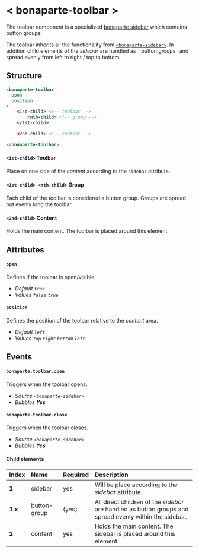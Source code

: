 # < bonaparte-toolbar >
The toolbar component is a specialized [bonaparte sidebar](bonaparte-sidebar.html) which contains button groups. 

The toolbar inherits all the functionality from [`<bonaparte-sidebar>`](bonaparte-sidebar.html). In addition child elements of the _sidebar_ are handled as _ button groups_ and spread evenly from left to right / top to bottom.

## Structure
```html
<bonaparte-toolbar
  open
  position
>
    <1st-child> <!-- toolbar -->
        <nth-child> <!-- group -->
    </1st-child>
    
    <2nd-child> <!-- content -->

</bonaparte-toolbar>
```


#### `<1st-child>` Toolbar
Place on one side of the _content_ according to the `sidebar` attribute.

#### `<1st-child> <nth-child>` Group
Each child of the toolbar is considered a button group. Groups are spread out evenly long the toolbar.

#### `<2nd-child>` Content
Holds the main content. The toolbar is placed around this element.

## Attributes

#### `open`
Defines if the toolbar is open/visible.<br>
- _Default `true`_<br>
- _Values `false` `true`_


#### `position`
Defines the position of the toolbar relative to the _content_ area.<br>
- _Default `left`_<br>
- _Values `top` `right` `bottom` `left`_

## Events

#### `bonaparte.toolbar.open`
Triggers when the toolbar opens.

- _Source `<bonaparte-sidebar>`_<br>
- _Bubbles __Yes___

#### `bonaparte.toolbar.close`
Triggers when the toolbar closes.<br>
- _Source `<bonaparte-sidebar>`_<br>
- _Bubbles __Yes___



#### Child elements
Index | Name |  Required | Description 
:--------- | :--- | :------ | :-----
__1__ | sidebar | yes | Will be place according to the _sidebar_ attribute.
__1.x__ | button-group | (yes) | All direct children of the _sidebar_ are handled as button groups and spread evenly within the sidebar.
__2__ | content | yes | Holds the main content. The sidebar is placed around this element.
